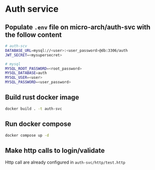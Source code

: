 # Auth service

## Populate `.env` file on micro-arch/auth-svc with the follow content

```bash
# auth-scv
DATABASE_URL=mysql://<user>:<user_password>@db:3306/auth
JWT_SECRET=<mysupersecret>

# mysql
MYSQL_ROOT_PASSWORD=<root_password>
MYSQL_DATABASE=auth
MYSQL_USER=<user>
MYSQL_PASSWORD=<user_password>
```

## Build rust docker image

```bash
docker build . -t auth-svc
```

## Run docker compose

```bash
docker compose up -d
```

## Make http calls to login/validate

Http call are already configured in `auth-svc/http/test.http`

